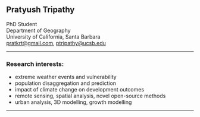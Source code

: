 ## Pratyush Tripathy
PhD Student <br/>
Department of Geography <br/>
University of California, Santa Barbara <br/>
pratkrt@gmail.com, ptripathy@ucsb.edu <br/>

---

### Research interests:
- extreme weather events and vulnerability
- population disaggregation and prediction
- impact of climate change on development outcomes
- remote sensing, spatial analysis, novel open-source methods
- urban analysis, 3D modelling, growth modelling

---

